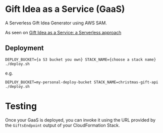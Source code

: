 # Gift Idea as a Service (GaaS)

A Serverless Gift Idea Generator using AWS SAM.

As seen on [Gift Idea as a Service: a Serverless approach](https://medium.com/poka-techblog/gift-idea-as-a-service-a-serverless-approach-1a46dca0e2ce)

## Deployment

`DEPLOY_BUCKET={a S3 bucket you own} STACK_NAME={choose a stack name} ./deploy.sh`

e.g.

`DEPLOY_BUCKET=my-personal-deploy-bucket STACK_NAME=christmas-gift-api ./deploy.sh`

# Testing

Once your GaaS is deployed, you can invoke it using the URL provided by the `GiftsEndpoint` output of your CloudFormation Stack. 
